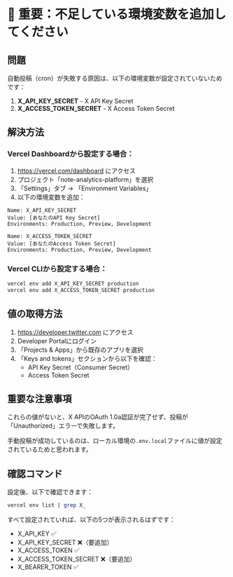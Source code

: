 # 🚨 重要：不足している環境変数を追加してください

## 問題
自動投稿（cron）が失敗する原因は、以下の環境変数が設定されていないためです：

1. **X_API_KEY_SECRET** - X API Key Secret
2. **X_ACCESS_TOKEN_SECRET** - X Access Token Secret

## 解決方法

### Vercel Dashboardから設定する場合：

1. https://vercel.com/dashboard にアクセス
2. プロジェクト「note-analytics-platform」を選択
3. 「Settings」タブ → 「Environment Variables」
4. 以下の環境変数を追加：

```
Name: X_API_KEY_SECRET
Value: [あなたのAPI Key Secret]
Environments: Production, Preview, Development
```

```
Name: X_ACCESS_TOKEN_SECRET  
Value: [あなたのAccess Token Secret]
Environments: Production, Preview, Development
```

### Vercel CLIから設定する場合：

```bash
vercel env add X_API_KEY_SECRET production
vercel env add X_ACCESS_TOKEN_SECRET production
```

## 値の取得方法

1. https://developer.twitter.com にアクセス
2. Developer Portalにログイン
3. 「Projects & Apps」から既存のアプリを選択
4. 「Keys and tokens」セクションから以下を確認：
   - API Key Secret（Consumer Secret）
   - Access Token Secret

## 重要な注意事項

これらの値がないと、X APIのOAuth 1.0a認証が完了せず、投稿が「Unauthorized」エラーで失敗します。

手動投稿が成功しているのは、ローカル環境の`.env.local`ファイルに値が設定されているためと思われます。

## 確認コマンド

設定後、以下で確認できます：

```bash
vercel env list | grep X_
```

すべて設定されていれば、以下の5つが表示されるはずです：
- X_API_KEY ✅
- X_API_KEY_SECRET ❌（要追加）
- X_ACCESS_TOKEN ✅  
- X_ACCESS_TOKEN_SECRET ❌（要追加）
- X_BEARER_TOKEN ✅